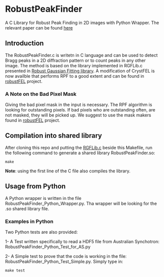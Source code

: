 # RobustPeakFinder
A C Library for Robust Peak Finding in 2D images with Python Wrapper. The relevant paper can be found [here](http://scripts.iucr.org/cgi-bin/paper?S1600576717014340)

## Introduction
The RobustPeakFinder.c is writetn in C language and can be used to detect Bragg peaks in a 2D diffraction pattern or to count peaks in any other image. The method is based on the library implemented in RGFLib.c presented in [Robust Gaussian Fitting library](https://github.com/ARSadri/RGFLib). A modification of CrystFEL is now availble that performs RPF to a good extent and can be found in [robustFEL](https://stash.desy.de/projects/RFEL) project.

### A Note on the Bad Pixel Mask
Giving the bad pixel mask in the input is necessary. The RPF algorithm is looking for outstanding pixels. If bad pixels who are outstanding often, are not masked, they will be picked up. We suggest to use the mask makers found in [robustFEL](https://stash.desy.de/projects/RFEL) project.

## Compilation into shared library
After cloning this repo and putting the [RGFLib.c](https://raw.githubusercontent.com/ARSadri/RobustGaussianFittingLibrary/master/RobustGaussianFittingLibrary/RGFLib.c) beside this Makefile, run the following command to generate a shared library RobustPeakFinder.so:
```
make
```
**Note**: using the first line of the C file also compiles the library.
## Usage from Python
A Python wrapper is written in the file RobustPeakFinder_Python_Wrapper.py. Tha wrapper will be looking for the .so shared library file.

### Examples in Python 
Two Python tests are also provided:

1- A Test written specifically to read a HDF5 file from Australian Synchotron:
RobustPeakFinder_Python_Test_for_AS.py

2- A Simple test to prove that the code is working in the file: RobustPeakFinder_Python_Test_Simple.py.
Simply type in:
```
make test
```
